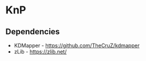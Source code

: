 # KnP
 
## Dependencies 
- KDMapper - https://github.com/TheCruZ/kdmapper
- zLib - https://zlib.net/
